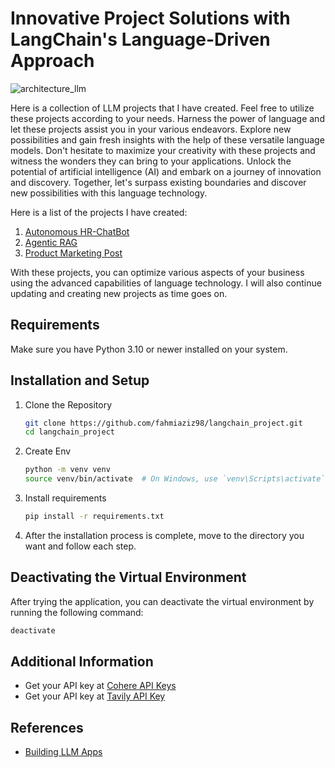 # Innovative Project Solutions with LangChain's Language-Driven Approach


![architecture_llm](img/llm_architectur.webp)


Here is a collection of LLM projects that I have created. Feel free to utilize these projects according to your needs. Harness the power of language and let these projects assist you in your various endeavors. Explore new possibilities and gain fresh insights with the help of these versatile language models. Don't hesitate to maximize your creativity with these projects and witness the wonders they can bring to your applications. Unlock the potential of artificial intelligence (AI) and embark on a journey of innovation and discovery. Together, let's surpass existing boundaries and discover new possibilities with this language technology.

Here is a list of the projects I have created:
1. [Autonomous HR-ChatBot](https://github.com/fahmiaziz98/langchain_project/tree/main/autonomus-hr-chatbot)
2. [Agentic RAG](https://github.com/fahmiaziz98/langchain_project/tree/main/ai-agent)
3. [Product Marketing Post](https://github.com/fahmiaziz98/langchain_project/tree/main/marketing)

With these projects, you can optimize various aspects of your business using the advanced capabilities of language technology. I will also continue updating and creating new projects as time goes on.

## Requirements
Make sure you have Python 3.10 or newer installed on your system.

## Installation and Setup
1. Clone the Repository
    ```bash
    git clone https://github.com/fahmiaziz98/langchain_project.git
    cd langchain_project
    ```
2. Create Env
    ```bash
    python -m venv venv
    source venv/bin/activate  # On Windows, use `venv\Scripts\activate`
    ```
3. Install requirements
    ```bash
    pip install -r requirements.txt
    ```
4. After the installation process is complete, move to the directory you want and follow each step.

## Deactivating the Virtual Environment
After trying the application, you can deactivate the virtual environment by running the following command:
```bash
deactivate
```

## Additional Information
- Get your API key at [Cohere API Keys](https://dashboard.cohere.com/api-keys)
- Get your API key at [Tavily API Key](https://app.tavily.com/sign-in)

## References

- [Building LLM Apps](https://towardsdatascience.com/all-you-need-to-know-to-build-your-first-llm-app-eb982c78ffac)
